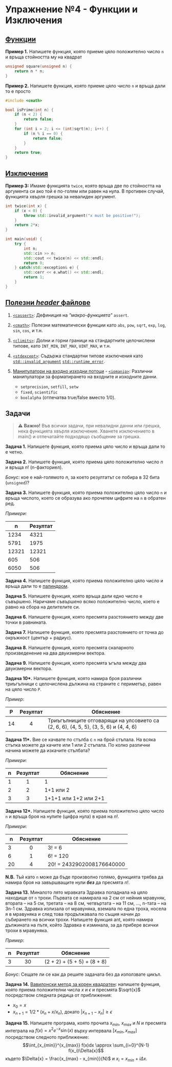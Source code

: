 # Упражнение №4 - Функции и Изключения

## [Функции](https://en.cppreference.com/w/cpp/language/functions)

**Пример 1.** Напишете функция, която приеме цяло положително число `n` и връща стойността му на квадрат
```cpp
unsigned square(unsigned n) {
	return n * n;
}
```

**Пример 2.** Напишете функция, която приеме цяло число `n` и връща дали то е просто
```cpp
#include <cmath>

bool isPrime(int n) {
	if (n < 2) {
		return false;
	}
	for (int i = 2; i <= (int)sqrt(n); i++) {
		if (n % i == 0) {
			return false;
		}
	}
	return true;
}
```

## [Изключения](https://cplusplus.com/doc/tutorial/exceptions/)

**Пример 3:** Имаме функцията `twice`, която връща две по стойността на аргумента си ако той е по-голям или равен на нула. В противен случай, функцията хвърля грешка за невалиден аргумент.

```cpp
int twice(int x) {
    if (x < 0) {
        throw std::invalid_argument("x must be positive!");
    }
    return 2*x;
}

int main(void) {
    try {
        int n;
        std::cin >> n;
        std::cout << twice(n) << std::endl;
        return 0;
    } catch(std::exception& e) {
        std::cerr << e.what() << std::endl;
        return 1;
    }
}
```

## [Полезни _header_ файлове](https://www.geeksforgeeks.org/header-files-in-c-cpp-and-its-uses/)

1. [`<cassert>`](https://cplusplus.com/reference/cassert/): Дефиниция на _"макро-функцията"_ `assert`.

2. [`<cmath>`](https://cplusplus.com/reference/cmath/): Полезни математически функции като `abs`, `pow`, `sqrt`, `exp`, `log`, `sin`, `cos`, и т.н.

3. [`<climits>`](https://cplusplus.com/reference/climits/): Долни и горни граници на стандартните целочислени типове, като `INT_MIN`, `INT_MAX`, `UINT_MAX`, и т.н.

4. [`<stdexcept>`](https://cplusplus.com/reference/stdexcept/): Съдържа стандартни типове изключения като [`std::invalid_argument`](https://cplusplus.com/reference/stdexcept/invalid_argument/) [`std::runtime_error`](https://cplusplus.com/reference/stdexcept/runtime_error/).

5. [Манипулатори на входно изходни потоци](https://en.cppreference.com/w/cpp/io/manip) - [`<iomanip>`](https://en.cppreference.com/w/cpp/header/iomanip): Различни манипулатори за форматирането на входните и изходните данни.
    - `setprecision`, `setfill`, `setw`
    - `fixed`, `scientific`
    - `boolalpha` (отпечатва true/false вместо 1/0).

## Задачи

> :warning: **Важно!** Във всички задачи, при невалидни данни или грешка, нека функцията хвърля изключение. Хванете изключението в main() и отпечатайте подходящо съобщение за грешка.

**Задача 1.** Напишете функция, която приема цяло число и връща дали то е четно.

**Задача 2.** Напишете функция, която приема цяло положително число $n$ и връща $n!$ (n-факториел).

_Бонус:_ кое е най-голямото $n$, за което резултатът се побира в 32 бита (`unsigned`)?

**Задача 3.** Напишете функция, която приема положително цяло число `n` и връща числото, което се образува ако прочетем цифрите на `n` в обратен ред.

_Примери:_

  |   n   | Резултат |
  |-------|----------|
  | 1234  | 4321 |
  | 5791  | 1975 |
  | 12321 | 12321 |
  | 605   | 506 |
  | 6050  | 506 |

**Задача 4.** Напишете функция, която приема положително цяло число и връща дали то е [палиндром](https://en.wikipedia.org/wiki/Palindromic_number).

**Задача 5.** Напишете функция, която връща дали едно число е съвършено. Наричаме _съвършено_ всяко положително число, което е равно на сбора на делителите си.

**Задача 6.** Напишете функция, която пресмята разстоянието между две точки в равнината.

**Задача 7.** Напишете функция, която пресмята разстоянието от точка до окръжност (център + радиус).

**Задача 8.** Напишете функция, която пресмята скаларното произведенение на два двуизмерни вектора.

**Задача 9.** Напишете функция, която пресмята ъгъла между два двуизмерни вектора.

**Задача 10&ast;.** Напишете функция, която намира броя различни триъгълници с целочислена дължина на страните с периметър, равен на цяло число `P`.

_Пример_:

|  P  |  Резултат | Обяснение |
|-----|:---------:|-----------|
| 14 | 4 | Триъгълниците отговарящи на улсовиeто са (2, 6, 6), (4, 5, 5), (3, 5, 6) и (4, 4, 6) |

**Задача 11&ast;.** Вие се качвате по стълба с `n` на брой стъпала. На всяка стъпка можете да качите или 1 или 2 стъпала. По колко различни начина можете да изкачите стълбата?

_Примери_:

|  n  |  Резултат | Обяснение |
|-----|:---------:|-----------|
| 1 | 1 | 1 |
| 2 | 2 | 1+1 или 2 |
| 3 | 3 | 1+1+1 или 1+2 или 2+1 |

**Задача 12&ast;.** Напишете функция, която приема положително цяло число `n` и връща броя на нулите (цифра нула) в края на $n!$.

_Примери_:

|  n  |  Резултат | Обяснение |
|-----|:---------:|-----------|
|  3 | 0 | 3! = 6 |
|  6 | 1 | 6! = 120 |
| 20 | 4 | 20! = 2432902008176640000 |

**N.B.** Тъй като `n` може да бъде произволно голямо, функцията трябва да намира броя на завършващите нули _**без**_ да пресмята $n!$.

**Задача 13.** Миналото лято мравката Здравка попаднала на цяло находище от `n` трохи. Първата се намирала на 2 см от нейния мравуняк, втората – на 5 см, третата – на 8 см, четвъртата – на 11 см, …, n-тата – на 3n-1 см. Здравка излизала от мравуняка, вземала по една троха, носела я в мравуняка и след това продължавала по същия начин до събирането на всички трохи. Напишете функция ant, която намира дължината на пътя, който Здравка е изминала, за да прибере всички трохи в мравуняка.

_Пример_:

|  n  |  Резултат | Обяснение |
|-----|:---------:|-----------|
| 3 | 30 | (2 + 2) + (5 + 5) + (8 + 8)

_Бонус_: Сещате ли се как да решите задачата без да използвате цикъл.

**Задача 14.** [Вавилонски метод за корен квадратен](https://en.wikipedia.org/wiki/Methods_of_computing_square_roots#Babylonian_method): напишете функция, която приема положителни числа $x$ и $\epsilon$ и пресмята $\sqrt{x}$ посредством следната редица от приближения:
* $x_0 = x$
* $x_{n+1} = 1/2 * (x_n + x / x_n)$, докато $|x_{n+1} - x_n| \ge \epsilon$

**Задача 15.** Напишете програма, която прочита $x_{min}$, $x_{max}$ и $N$ и пресмята интеграла на $f(x) = x^2e^{-x}\sin(x)$ върху интервала $[x_{min}, x_{max}]$ посредством следното приближение:
$$\int_{x_{min}}^{x_{max}} f(x)dx \approx \sum_{i=0}^{N-1} f(x_i)\Delta{x}$$ където $\Delta{x} = \frac{x_{max} - x_{min}}{N}$ и $x_i = x_{min} + i \Delta{x}$.

